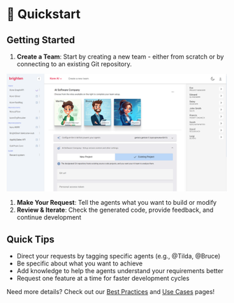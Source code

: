 # 🚀 Quickstart

## Getting Started

1. **Create a Team**: Start by creating a new team - either from scratch or by connecting to an existing Git repository.

![image.png](/getting_started/assets/quickstart.png)

1. **Make Your Request**: Tell the agents what you want to build or modify
2. **Review & Iterate**: Check the generated code, provide feedback, and continue development

## Quick Tips

- Direct your requests by tagging specific agents (e.g., @Tilda, @Bruce)
- Be specific about what you want to achieve
- Add knowledge to help the agents understand your requirements better
- Request one feature at a time for faster development cycles

Need more details? Check out our [Best Practices](/best_practices/) and [Use Cases](/use_cases/) pages!